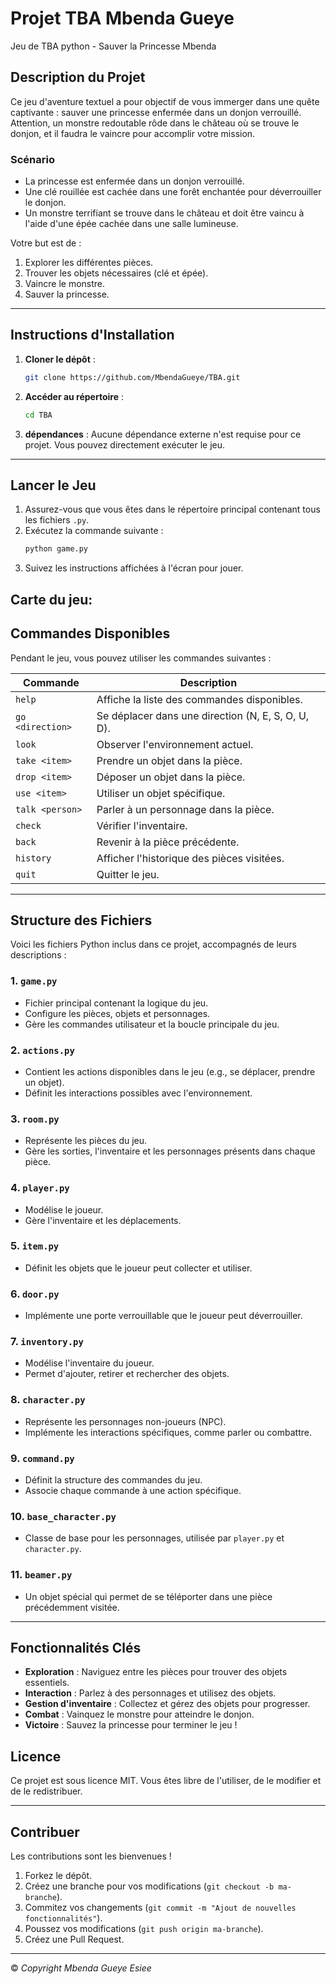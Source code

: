 

# Projet TBA Mbenda Gueye


 Jeu de TBA python - Sauver la Princesse Mbenda
## Description du Projet

Ce jeu d'aventure textuel a pour objectif de vous immerger dans une quête captivante : sauver une princesse enfermée dans un donjon verrouillé. Attention, un monstre redoutable rôde dans le château où se trouve le donjon, et il faudra le vaincre pour accomplir votre mission.

### Scénario

- La princesse est enfermée dans un donjon verrouillé.
- Une clé rouillée est cachée dans une forêt enchantée pour déverrouiller le donjon.
- Un monstre terrifiant se trouve dans le château et doit être vaincu à l'aide d'une épée cachée dans une salle lumineuse.

Votre but est de :  
1. Explorer les différentes pièces.  
2. Trouver les objets nécessaires (clé et épée).  
3. Vaincre le monstre.  
4. Sauver la princesse.  

---

## Instructions d'Installation

1. **Cloner le dépôt** :
   ```bash
   git clone https://github.com/MbendaGueye/TBA.git
   ```

2. **Accéder au répertoire** :
   ```bash
   cd TBA
   ```


3. **dépendances** :
   Aucune dépendance externe n'est requise pour ce projet. Vous pouvez directement exécuter le jeu.

---

## Lancer le Jeu

1. Assurez-vous que vous êtes dans le répertoire principal contenant tous les fichiers `.py`.
2. Exécutez la commande suivante :
   ```bash
   python game.py
   ```
3. Suivez les instructions affichées à l'écran pour jouer.

## Carte du jeu:




## Commandes Disponibles

Pendant le jeu, vous pouvez utiliser les commandes suivantes :

| Commande        | Description                                         |
|-----------------|-----------------------------------------------------|
| `help`          | Affiche la liste des commandes disponibles.         |
| `go <direction>`| Se déplacer dans une direction (N, E, S, O, U, D). |
| `look`          | Observer l'environnement actuel.                   |
| `take <item>`   | Prendre un objet dans la pièce.                    |
| `drop <item>`   | Déposer un objet dans la pièce.                    |
| `use <item>`    | Utiliser un objet spécifique.                      |
| `talk <person>` | Parler à un personnage dans la pièce.              |
| `check`         | Vérifier l'inventaire.                             |
| `back`          | Revenir à la pièce précédente.                     |
| `history`       | Afficher l'historique des pièces visitées.         |
| `quit`          | Quitter le jeu.                                    |

---

## Structure des Fichiers

Voici les fichiers Python inclus dans ce projet, accompagnés de leurs descriptions :

### 1. **`game.py`**
   - Fichier principal contenant la logique du jeu.
   - Configure les pièces, objets et personnages.
   - Gère les commandes utilisateur et la boucle principale du jeu.

### 2. **`actions.py`**
   - Contient les actions disponibles dans le jeu (e.g., se déplacer, prendre un objet).
   - Définit les interactions possibles avec l'environnement.

### 3. **`room.py`**
   - Représente les pièces du jeu.
   - Gère les sorties, l'inventaire et les personnages présents dans chaque pièce.

### 4. **`player.py`**
   - Modélise le joueur.
   - Gère l'inventaire et les déplacements.

### 5. **`item.py`**
   - Définit les objets que le joueur peut collecter et utiliser.

### 6. **`door.py`**
   - Implémente une porte verrouillable que le joueur peut déverrouiller.

### 7. **`inventory.py`**
   - Modélise l'inventaire du joueur.
   - Permet d'ajouter, retirer et rechercher des objets.

### 8. **`character.py`**
   - Représente les personnages non-joueurs (NPC).
   - Implémente les interactions spécifiques, comme parler ou combattre.

### 9. **`command.py`**
   - Définit la structure des commandes du jeu.
   - Associe chaque commande à une action spécifique.

### 10. **`base_character.py`**
   - Classe de base pour les personnages, utilisée par `player.py` et `character.py`.

### 11. **`beamer.py`**
   - Un objet spécial qui permet de se téléporter dans une pièce précédemment visitée.

---

## Fonctionnalités Clés

- **Exploration** : Naviguez entre les pièces pour trouver des objets essentiels.
- **Interaction** : Parlez à des personnages et utilisez des objets.
- **Gestion d'inventaire** : Collectez et gérez des objets pour progresser.
- **Combat** : Vainquez le monstre pour atteindre le donjon.
- **Victoire** : Sauvez la princesse pour terminer le jeu !



## Licence

Ce projet est sous licence MIT. Vous êtes libre de l'utiliser, de le modifier et de le redistribuer.

---

## Contribuer

Les contributions sont les bienvenues !

1. Forkez le dépôt.
2. Créez une branche pour vos modifications (`git checkout -b ma-branche`).
3. Commitez vos changements (`git commit -m "Ajout de nouvelles fonctionnalités"`).
4. Poussez vos modifications (`git push origin ma-branche`).
5. Créez une Pull Request.

---
© *Copyright Mbenda Gueye Esiee*
